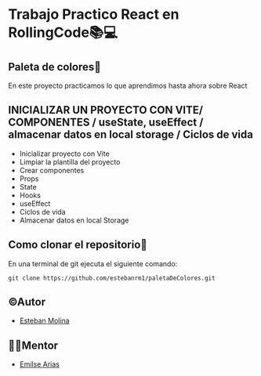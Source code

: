 # Trabajo Practico React en RollingCode📚💻
## Paleta de colores🎨


En este proyecto practicamos lo que aprendimos hasta ahora sobre React

## INICIALIZAR UN PROYECTO CON VITE/ COMPONENTES / useState, useEffect / almacenar datos en local storage / Ciclos de vida

- Inicializar proyecto con Vite
- Limpiar la plantilla del proyecto
- Crear componentes
- Props
- State
- Hooks
- useEffect
- Ciclos de vida
- Almacenar datos en local Storage

## Como clonar el repositorio📝

En una terminal de git ejecuta el siguiente comando:

``
git clone https://github.com/estebanrm1/paletaDeColores.git
``

## ©Autor

- [Esteban Molina](https://github.com/estebanrm1)

## 👩‍💻Mentor

- [Emilse Arias](https://github.com/earias08)
